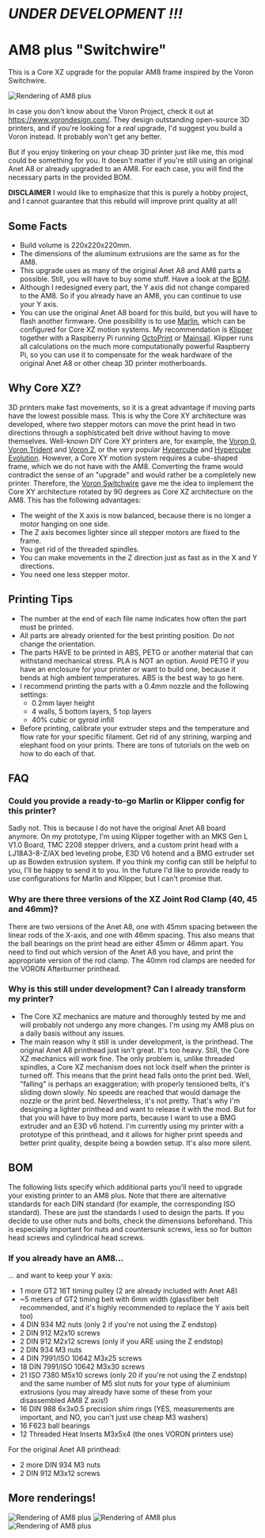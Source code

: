 # *UNDER DEVELOPMENT !!!*

# AM8 plus "Switchwire"
This is a Core XZ upgrade for the popular AM8 frame inspired by the Voron Switchwire.

![Rendering of AM8 plus](https://github.com/maximilian-foerg/AM8-plus-Switchwire/blob/7e2688451dff600d9a9c57fc6b51b4a1cb78b321/Renderings/AM8_plus_Switchwire_2021-Sep-05_03-54-34PM-000_CustomizedView7736393708.png)

In case you don't know about the Voron Project, check it out at https://www.vorondesign.com/. They design outstanding open-source 3D printers, and if you're looking for a *real* upgrade, I'd suggest you build a Voron instead. It probably won't get any better.

But if you enjoy tinkering on your cheap 3D printer just like me, this mod could be something for you. It doesn't matter if you're still using an original Anet A8 or already upgraded to an AM8. For each case, you will find the necessary parts in the provided BOM. 

__DISCLAIMER__
I would like to emphasize that this is purely a hobby project, and I cannot guarantee that this rebuild will improve print quality at all!

## Some Facts
* Build volume is 220x220x220mm.
* The dimensions of the aluminum extrusions are the same as for the AM8.
* This upgrade uses as many of the original Anet A8 and AM8 parts a possible. Still, you will have to buy some stuff. Have a look at the [BOM](#bom).
* Although I redesigned every part, the Y axis did not change compared to the AM8. So if you already have an AM8, you can continue to use your Y axis.
* You can use the original Anet A8 board for this build, but you will have to flash another firmware. One possibility is to use [Marlin](https://marlinfw.org/), which can be configured for Core XZ motion systems. My recommendation is [Klipper](https://www.klipper3d.org/) together with a Raspberry Pi running [OctoPrint](https://octoprint.org/) or [Mainsail](https://docs.mainsail.xyz/). Klipper runs all calculations on the much more computationally powerful Raspberry Pi, so you can use it to compensate for the weak hardware of the original Anet A8 or other cheap 3D printer motherboards.

## Why Core XZ?
3D printers make fast movements, so it is a great advantage if moving parts have the lowest possible mass. This is why the Core XY architecture was developed, where two stepper motors can move the print head in two directions through a sophisticated belt drive without having to move themselves. Well-known DIY Core XY printers are, for example, the [Voron 0](https://www.vorondesign.com/voron0.1), [Voron Trident](https://www.vorondesign.com/voron_trident) and [Voron 2](https://www.vorondesign.com/voron2.4), or the very popular [Hypercube](https://www.thingiverse.com/thing:1752766) and [Hypercube Evolution](https://www.thingiverse.com/thing:2254103).
However, a Core XY motion system requires a cube-shaped frame, which we do not have with the AM8. Converting the frame would contradict the sense of an "upgrade" and would rather be a completely new printer. Therefore, the [Voron Switchwire](https://www.vorondesign.com/voron_switchwire) gave me the idea to implement the Core XY architecture rotated by 90 degrees as Core XZ architecture on the AM8. This has the following advantages:
* The weight of the X axis is now balanced, because there is no longer a motor hanging on one side.
* The Z axis becomes lighter since all stepper motors are fixed to the frame.
* You get rid of the threaded spindles.
* You can make movements in the Z direction just as fast as in the X and Y directions.
* You need one less stepper motor.

## Printing Tips
* The number at the end of each file name indicates how often the part must be printed.
* All parts are already oriented for the best printing position. Do not change the orientation.
* The parts HAVE to be printed in ABS, PETG or another material that can withstand mechanical stress. PLA is NOT an option. Avoid PETG if you have an enclosure for your printer or want to build one, because it bends at high ambient temperatures. ABS is the best way to go here.
* I recommend printing the parts with a 0.4mm nozzle and the following settings:
  * 0.2mm layer height
  * 4 walls, 5 bottom layers, 5 top layers
  * 40% cubic or gyroid infill
* Before printing, calibrate your extruder steps and the temperature and flow rate for your specific filament. Get rid of any strining, warping and elephant food on your prints. There are tons of tutorials on the web on how to do each of that.

## FAQ
### Could you provide a ready-to-go Marlin or Klipper config for this printer?
Sadly not. This is because I do not have the original Anet A8 board anymore. On my prototype, I'm using Klipper together with an MKS Gen L V1.0 Board, TMC 2208 stepper drivers, and a custom print head with a LJ18A3-8-Z/AX bed leveling probe, E3D V6 hotend and a BMG extruder set up as Bowden extrusion system. If you think my config can still be helpful to you, I'll be happy to send it to you. In the future I'd like to provide ready to use configurations for Marlin and Klipper, but I can't promise that.
### Why are there three versions of the XZ Joint Rod Clamp (40, 45 and 46mm)?
There are two versions of the Anet A8, one with 45mm spacing between the linear rods of the X-axis, and one with 46mm spacing. This also means that the ball bearings on the print head are either 45mm or 46mm apart. You need to find out which version of the Anet A8 you have, and print the appropriate version of the rod clamp. The 40mm rod clamps are needed for the VORON Afterburner printhead.
### Why is this still under development? Can I already transform my printer?
* The Core XZ mechanics are mature and thoroughly tested by me and will probably not undergo any more changes. I'm using my AM8 plus on a daily basis without any issues.
* The main reason why it still is under development, is the printhead. The original Anet A8 printhead just isn't great. It's too heavy. Still, the Core XZ mechanics will work fine. The only problem is, unlike threaded spindles, a Core XZ mechanism does not lock itself when the printer is turned off. This means that the print head falls onto the print bed. Well, "falling" is perhaps an exaggeration; with properly tensioned belts, it's sliding down slowly. No speeds are reached that would damage the nozzle or the print bed. Nevertheless, it's not pretty. That's why I'm designing a lighter printhead and want to release it with the mod. But for that you will have to buy more parts, because I want to use a BMG extruder and an E3D v6 hotend. I'm currently using my printer with a prototype of this printhead, and it allows for higher print speeds and better print quality, despite being a bowden setup. It's also more silent.

## BOM
The following lists specify which additional parts you'll need to upgrade your existing printer to an AM8 plus. Note that there are alternative standards for each DIN standard (for example, the corresponding ISO standard). These are just the standards I used to design the parts. If you decide to use other nuts and bolts, check the dimensions beforehand. This is especially important for nuts and countersunk screws, less so for button head screws and cylindrical head screws.

### If you already have an AM8...
... and want to keep your Y axis:
* 1 more GT2 16T timing pulley (2 are already included with Anet A8)
* ~5 meters of GT2 timing belt with 6mm width (glassfiber belt recommended, and it's highly recommended to replace the Y axis belt too)
* 4 DIN 934 M2 nuts (only 2 if you're not using the Z endstop)
* 2 DIN 912 M2x10 screws
* 2 DIN 912 M2x12 screws (only if you ARE using the Z endstop)
* 2 DIN 934 M3 nuts
* 4 DIN 7991/ISO 10642 M3x25 screws
* 18 DIN 7991/ISO 10642 M3x30 screws
* 21 ISO 7380 M5x10 screws (only 20 if you're not using the Z endstop) and the same number of M5 slot nuts for your type of aluminium extrusions (you may already have some of these from your disassembled AM8 Z axis!)
* 16 DIN 988 6x3x0.5 precision shim rings (YES, measurements are important, and NO, you can't just use cheap M3 washers)
* 16 F623 ball bearings
* 12 Threaded Heat Inserts M3x5x4 (the ones VORON printers use)

For the original Anet A8 printhead:
* 2 more DIN 934 M3 nuts
* 2 DIN 912 M3x12 screws

## More renderings!
![Rendering of AM8 plus](https://github.com/maximilian-foerg/AM8-plus-Switchwire/blob/7e2688451dff600d9a9c57fc6b51b4a1cb78b321/Renderings/AM8_plus_Switchwire_2021-Sep-05_03-56-04PM-000_CustomizedView29330691624.png)
![Rendering of AM8 plus](https://github.com/maximilian-foerg/AM8-plus-Switchwire/blob/7e2688451dff600d9a9c57fc6b51b4a1cb78b321/Renderings/AM8_plus_Switchwire_2021-Sep-05_03-57-19PM-000_CustomizedView22261559062.png)
![Rendering of AM8 plus](https://github.com/maximilian-foerg/AM8-plus-Switchwire/blob/7e2688451dff600d9a9c57fc6b51b4a1cb78b321/Renderings/AM8_plus_Switchwire_2021-Sep-05_03-58-23PM-000_CustomizedView30775230664.png)
